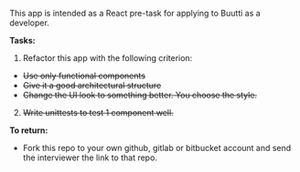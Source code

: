 This app is intended as a React pre-task for applying to Buutti as a developer.

<b>Tasks:</b>

1. Refactor this app with the following criterion:

- ~~Use only functional components~~
- ~~Give it a good architectural structure~~
- ~~Change the UI look to something better. You choose the style.~~

2. ~~Write unittests to test 1 component well.~~

<b>To return:</b>

- Fork this repo to your own github, gitlab or bitbucket account and send the interviewer the link to that repo.
